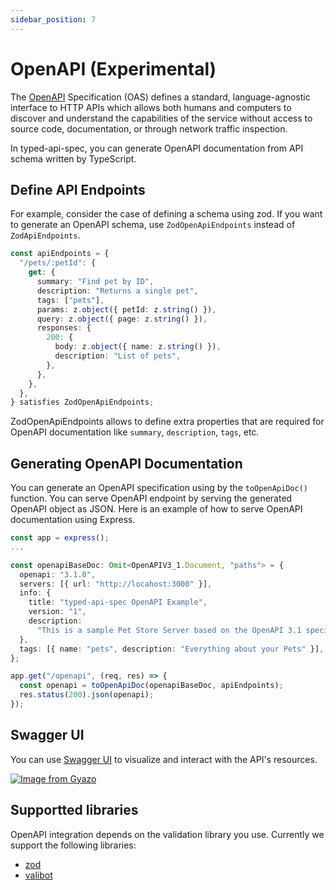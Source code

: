 ```yaml
---
sidebar_position: 7
---
```


# OpenAPI (Experimental)

The [OpenAPI](https://swagger.io/specification) Specification (OAS) defines a standard, language-agnostic interface to HTTP APIs which allows both humans and computers to discover and understand the capabilities of the service without access to source code, documentation, or through network traffic inspection.

In typed-api-spec, you can generate OpenAPI documentation from API schema written by TypeScript.

## Define API Endpoints

For example, consider the case of defining a schema using zod.
If you want to generate an OpenAPI schema, use `ZodOpenApiEndpoints` instead of `ZodApiEndpoints`.

```typescript
const apiEndpoints = {
  "/pets/:petId": {
    get: {
      summary: "Find pet by ID",
      description: "Returns a single pet",
      tags: ["pets"],
      params: z.object({ petId: z.string() }),
      query: z.object({ page: z.string() }),
      responses: {
        200: {
          body: z.object({ name: z.string() }),
          description: "List of pets",
        },
      },
    },
  },
} satisfies ZodOpenApiEndpoints;
```

ZodOpenApiEndpoints allows to define extra properties that are required for OpenAPI documentation like `summary`, `description`, `tags`, etc.

## Generating OpenAPI Documentation

You can generate an OpenAPI specification using by the `toOpenApiDoc()` function.
You can serve OpenAPI endpoint by serving the generated OpenAPI object as JSON.
Here is an example of how to serve OpenAPI documentation using Express.

```typescript
const app = express();
...

const openapiBaseDoc: Omit<OpenAPIV3_1.Document, "paths"> = {
  openapi: "3.1.0",
  servers: [{ url: "http://locahost:3000" }],
  info: {
    title: "typed-api-spec OpenAPI Example",
    version: "1",
    description:
      "This is a sample Pet Store Server based on the OpenAPI 3.1 specification.",
  },
  tags: [{ name: "pets", description: "Everything about your Pets" }],
};

app.get("/openapi", (req, res) => {
  const openapi = toOpenApiDoc(openapiBaseDoc, apiEndpoints);
  res.status(200).json(openapi);
});
```

## Swagger UI

You can use [Swagger UI](https://swagger.io/tools/swagger-ui/) to visualize and interact with the API's resources.

[![Image from Gyazo](https://i.gyazo.com/e8489d011b00c4a635d269d09e37c237.png)](https://gyazo.com/e8489d011b00c4a635d269d09e37c237)

## Supportted libraries

OpenAPI integration depends on the validation library you use.
Currently we support the following libraries:

- [zod](/docs/validation/zod)
- [valibot](/docs/validation/valibot)
